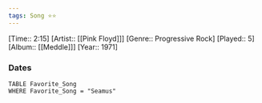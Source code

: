 ```yaml
---
tags: Song ⭐⭐ 
---
```

[Time:: 2:15]
[Artist:: [[Pink Floyd]]]
[Genre:: Progressive Rock]
[Played:: 5]
[Album:: [[Meddle]]]
[Year:: 1971]
### Dates
````dataview
TABLE Favorite_Song
WHERE Favorite_Song = "Seamus"
````